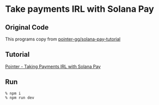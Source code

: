 # Take payments IRL with Solana Pay
## Original Code
This programs copy from [pointer-gg/solana-pay-tutorial](https://github.com/pointer-gg/solana-pay-tutorial)

## Tutorial
[Pointer - Taking Payments IRL with Solana Pay](https://www.pointer.gg/tutorials/solana-pay-irl-payments/944eba7e-82c6-4527-b55c-5411cdf63b23)

## Run
```
% npm i
% npm run dev
```